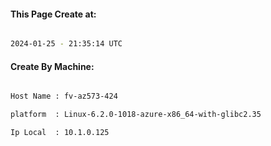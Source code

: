
   
#### This Page Create at:

```bash

2024-01-25 - 21:35:14 UTC

```

#### Create By Machine:

```bash

Host Name : fv-az573-424

platform  : Linux-6.2.0-1018-azure-x86_64-with-glibc2.35

Ip Local  : 10.1.0.125

```

